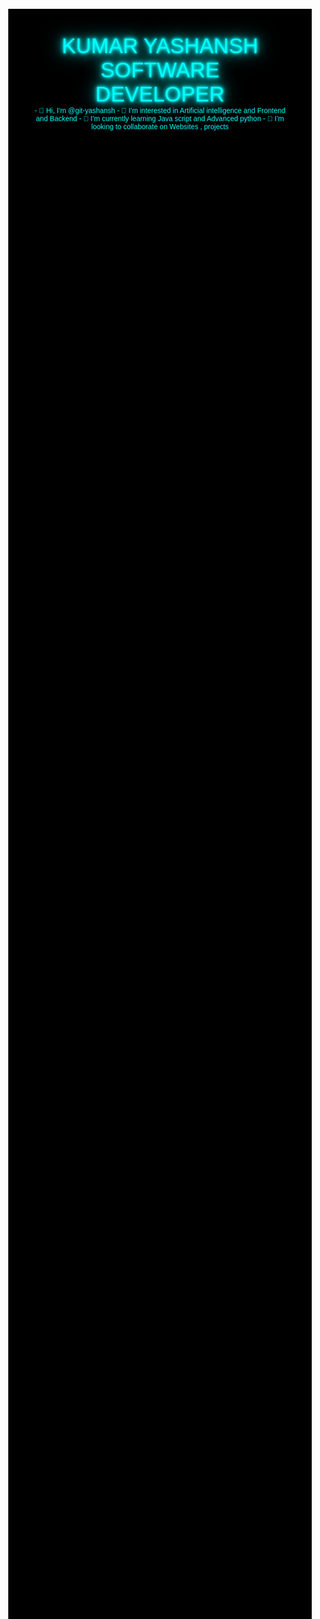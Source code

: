<!DOCTYPE html>
<html lang="en">
<head>
<meta charset="UTF-8">
<meta name="viewport" content="width=device-width, initial-scale=1.0">
<title>README</title>
<style>
  @import url('https://fonts.googleapis.com/css2?family=Orbitron&display=swap');
  body {
    background-color: #000000;
    color: #00ffff;
    font-family: 'Orbitron', sans-serif;
    text-align: center;
    margin-top: 20vh;
  }
  .glow {
    font-size: 3em;
    color: #00ffff;
    text-shadow: 0 0 5px #00ffff, 0 0 10px #00ffff, 0 0 20px #00ffff, 0 0 40px #00ffff;
  }
</style>
</head>
<body>
  <div class="glow">KUMAR YASHANSH</div>
  <div class="glow">SOFTWARE DEVELOPER</div>
</body>
</html>
- 👋 Hi, I’m @git-yashansh
- 👀 I’m interested in Artificial intelligence and Frontend and Backend
- 🌱 I’m currently learning Java script and Advanced python
- 💞️ I’m looking to collaborate on Websites , projects 

<!---
git-yashansh/git-yashansh is a ✨ special ✨ repository because its `README.md` (this file) appears on your GitHub profile.
You can click the Preview link to take a look at your changes.
--->

